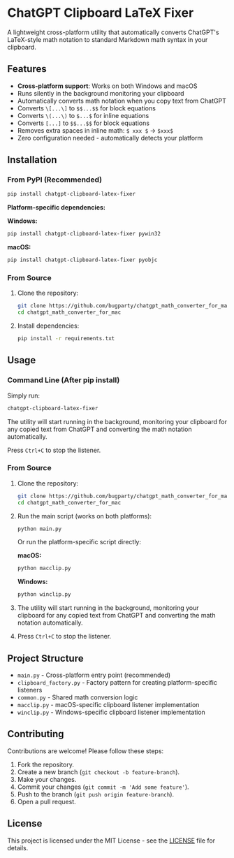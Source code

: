 # ChatGPT Clipboard LaTeX Fixer

A lightweight cross-platform utility that automatically converts ChatGPT's LaTeX-style math notation to standard Markdown math syntax in your clipboard.

## Features

- **Cross-platform support**: Works on both Windows and macOS
- Runs silently in the background monitoring your clipboard
- Automatically converts math notation when you copy text from ChatGPT
- Converts `\[...\]` to `$$...$$` for block equations
- Converts `\(...\)` to `$...$` for inline equations
- Converts `[...]` to `$$...$$` for block equations
- Removes extra spaces in inline math: `$ xxx $` → `$xxx$`
- Zero configuration needed - automatically detects your platform

## Installation

### From PyPI (Recommended)

```bash
pip install chatgpt-clipboard-latex-fixer
```

**Platform-specific dependencies:**

**Windows:**
```bash
pip install chatgpt-clipboard-latex-fixer pywin32
```

**macOS:**
```bash
pip install chatgpt-clipboard-latex-fixer pyobjc
```

### From Source

1. Clone the repository:
    ```sh
    git clone https://github.com/bugparty/chatgpt_math_converter_for_mac.git
    cd chatgpt_math_converter_for_mac
    ```

2. Install dependencies:
    ```sh
    pip install -r requirements.txt
    ```

## Usage

### Command Line (After pip install)

Simply run:
```sh
chatgpt-clipboard-latex-fixer
```

The utility will start running in the background, monitoring your clipboard for any copied text from ChatGPT and converting the math notation automatically.

Press `Ctrl+C` to stop the listener.

### From Source

1. Clone the repository:
    ```sh
    git clone https://github.com/bugparty/chatgpt_math_converter_for_mac.git
    cd chatgpt_math_converter_for_mac
    ```

2. Run the main script (works on both platforms):
    ```sh
    python main.py
    ```
    
    Or run the platform-specific script directly:
    
    **macOS:**
    ```sh
    python macclip.py
    ```
    
    **Windows:**
    ```sh
    python winclip.py
    ```

3. The utility will start running in the background, monitoring your clipboard for any copied text from ChatGPT and converting the math notation automatically.

4. Press `Ctrl+C` to stop the listener.

## Project Structure

- `main.py` - Cross-platform entry point (recommended)
- `clipboard_factory.py` - Factory pattern for creating platform-specific listeners
- `common.py` - Shared math conversion logic
- `macclip.py` - macOS-specific clipboard listener implementation
- `winclip.py` - Windows-specific clipboard listener implementation

## Contributing

Contributions are welcome! Please follow these steps:

1. Fork the repository.
2. Create a new branch (`git checkout -b feature-branch`).
3. Make your changes.
4. Commit your changes (`git commit -m 'Add some feature'`).
5. Push to the branch (`git push origin feature-branch`).
6. Open a pull request.

## License

This project is licensed under the MIT License - see the [LICENSE](LICENSE) file for details.
